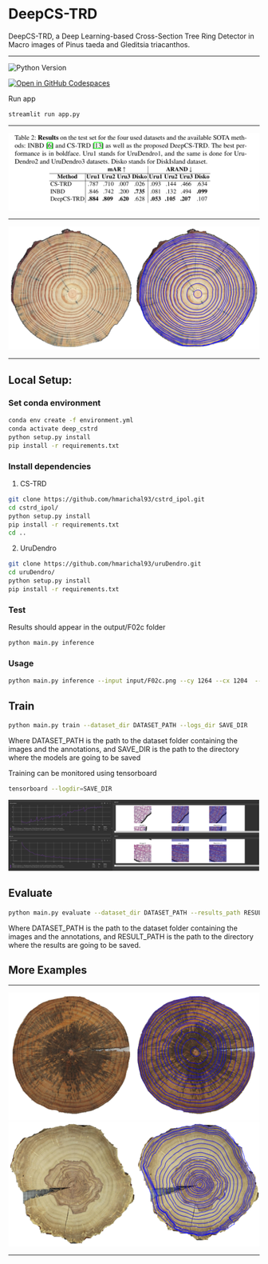 # DeepCS-TRD
DeepCS-TRD, a Deep Learning-based Cross-Section Tree Ring Detector in Macro images of Pinus taeda and Gleditsia triacanthos.
***
![Python Version](https://img.shields.io/badge/python-3.12-blue)

[![Open in GitHub Codespaces](https://github.com/codespaces/badge.svg)](https://github.com/codespaces/new?skip_quickstart=true&machine=basicLinux32gb&repo=894688718&ref=main&devcontainer_path=.devcontainer%2Fdevcontainer.json&geo=UsEast)

Run app 
```bash
streamlit run app.py
```

***

<div style="text-align: center;">
    <img src="assets/results.png" alt="Example input image and detected tree rings"/>
</div>

***

<img src="assets/deepCS-TRD_pinus2.png" alt="Example input image and detected tree rings"/>

***
## Local Setup:
### Set conda environment 
```bash
conda env create -f environment.yml
conda activate deep_cstrd
python setup.py install
pip install -r requirements.txt
```

### Install dependencies
1) CS-TRD
```bash 
git clone https://github.com/hmarichal93/cstrd_ipol.git
cd cstrd_ipol/
python setup.py install
pip install -r requirements.txt
cd .. 
```
2) UruDendro
```bash
git clone https://github.com/hmarichal93/uruDendro.git
cd uruDendro/
python setup.py install
pip install -r requirements.txt
```

### Test
Results should appear in the output/F02c folder
```bash
python main.py inference
```

### Usage
```bash
python main.py inference --input input/F02c.png --cy 1264 --cx 1204  --output_dir ./output --root ./ --weights_path ./models/deep_cstrd/256_pinus_v1_1504.pth
```

## Train

```bash 
python main.py train --dataset_dir DATASET_PATH --logs_dir SAVE_DIR
```
Where DATASET_PATH is the path to the dataset folder containing the images and the annotations, and SAVE_DIR is the 
path to the directory where the models are going to be saved

Training can be monitored using tensorboard
```bash
tensorboard --logdir=SAVE_DIR
```
<div style="text-align: center;">
    <img src="assets/tensorboard.png" alt="Example input image and detected tree rings"/>
</div>

## Evaluate 

```bash 
python main.py evaluate --dataset_dir DATASET_PATH --results_path RESULT_PATH
```
Where DATASET_PATH is the path to the dataset folder containing the images and the annotations, 
and RESULT_PATH is the path to the directory where the results are going to be saved.

## More Examples 

***

<img src="assets/deepCS-TRD_pinus.png" alt="Example input image and detected tree rings"/>

<img src="assets/deepCS-TRD_gleditsia.png" alt="Example input image and detected tree rings"/>

***

